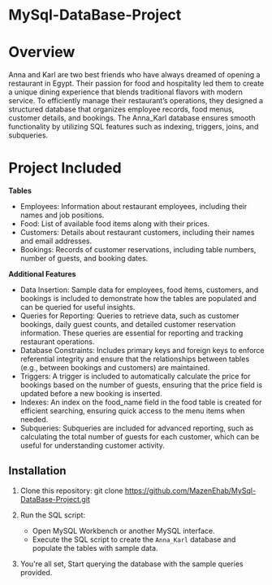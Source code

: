# MySql-DataBase-Project
# Overview

Anna and Karl are two best friends who have always dreamed of opening a restaurant in Egypt. Their passion for food and hospitality led them to create a unique dining experience that blends traditional flavors with modern service. To efficiently manage their restaurant’s operations, they designed a structured database that organizes employee records, food menus, customer details, and bookings. The Anna_Karl database ensures smooth functionality by utilizing SQL features such as indexing, triggers, joins, and subqueries.

# Project Included

**Tables**
- Employees: Information about restaurant employees, including their names and job positions.
- Food: List of available food items along with their prices.
- Customers: Details about restaurant customers, including their names and email addresses.
- Bookings: Records of customer reservations, including table numbers, number of guests, and booking dates.

**Additional Features**
- Data Insertion: Sample data for employees, food items, customers, and bookings is included to demonstrate how the tables are populated and can be queried for useful insights.
- Queries for Reporting: Queries to retrieve data, such as customer bookings, daily guest counts, and detailed customer reservation information. These queries are essential for reporting and tracking restaurant operations.
- Database Constraints: Includes primary keys and foreign keys to enforce referential integrity and ensure that the relationships between tables (e.g., between bookings and customers) are maintained.
- Triggers: A trigger is included to automatically calculate the price for bookings based on the number of guests, ensuring that the price field is updated before a new booking is inserted.
- Indexes: An index on the food_name field in the food table is created for efficient searching, ensuring quick access to the menu items when needed.
- Subqueries: Subqueries are included for advanced reporting, such as calculating the total number of guests for each customer, which can be useful for understanding customer activity.

## Installation

1. Clone this repository:
   git clone https://github.com/MazenEhab/MySql-DataBase-Project.git

2. Run the SQL script:
   - Open MySQL Workbench or another MySQL interface.
   - Execute the SQL script to create the `Anna_Karl` database and populate the tables with sample data.

3. You're all set, Start querying the database with the sample queries provided.
